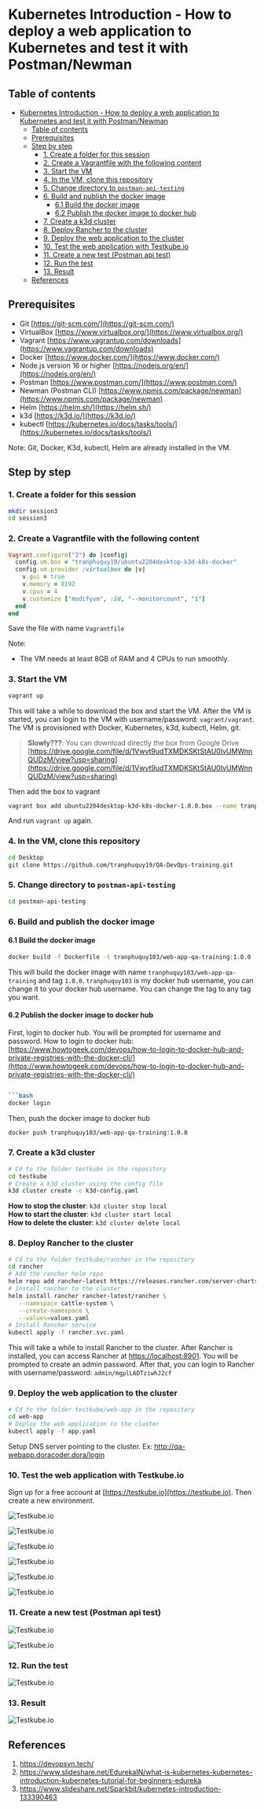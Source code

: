 # Kubernetes Introduction - How to deploy a web application to Kubernetes and test it with Postman/Newman

## Table of contents
- [Kubernetes Introduction - How to deploy a web application to Kubernetes and test it with Postman/Newman](#kubernetes-introduction---how-to-deploy-a-web-application-to-kubernetes-and-test-it-with-postmannewman)
  - [Table of contents](#table-of-contents)
  - [Prerequisites](#prerequisites)
  - [Step by step](#step-by-step)
    - [1. Create a folder for this session](#1-create-a-folder-for-this-session)
    - [2. Create a Vagrantfile with the following content](#2-create-a-vagrantfile-with-the-following-content)
    - [3. Start the VM](#3-start-the-vm)
    - [4. In the VM, clone this repository](#4-in-the-vm-clone-this-repository)
    - [5. Change directory to `postman-api-testing`](#5-change-directory-to-postman-api-testing)
    - [6. Build and publish the docker image](#6-build-and-publish-the-docker-image)
      - [6.1 Build the docker image](#61-build-the-docker-image)
      - [6.2 Publish the docker image to docker hub](#62-publish-the-docker-image-to-docker-hub)
    - [7. Create a k3d cluster](#7-create-a-k3d-cluster)
    - [8. Deploy Rancher to the cluster](#8-deploy-rancher-to-the-cluster)
    - [9. Deploy the web application to the cluster](#9-deploy-the-web-application-to-the-cluster)
    - [10. Test the web application with Testkube.io](#10-test-the-web-application-with-testkubeio)
    - [11. Create a new test (Postman api test)](#11-create-a-new-test-postman-api-test)
    - [12. Run the test](#12-run-the-test)
    - [13. Result](#13-result)
  - [References](#references)


## Prerequisites

- Git [https://git-scm.com/](https://git-scm.com/)
- VirtualBox [https://www.virtualbox.org/](https://www.virtualbox.org/)
- Vagrant [https://www.vagrantup.com/downloads](https://www.vagrantup.com/downloads)
- Docker [https://www.docker.com/](https://www.docker.com/)
- Node.js version 16 or higher [https://nodejs.org/en/](https://nodejs.org/en/)
- Postman [https://www.postman.com/](https://www.postman.com/)
- Newman (Postman CLI) [https://www.npmjs.com/package/newman](https://www.npmjs.com/package/newman)
- Helm [https://helm.sh/](https://helm.sh/)
- k3d [https://k3d.io/](https://k3d.io/)
- kubectl [https://kubernetes.io/docs/tasks/tools/](https://kubernetes.io/docs/tasks/tools/)

Note: Git, Docker, K3d, kubectl, Helm are already installed in the VM.

## Step by step

### 1. Create a folder for this session

```bash
mkdir session3
cd session3
```

### 2. Create a Vagrantfile with the following content

```rb
Vagrant.configure("2") do |config|
  config.vm.box = "tranphuquy19/ubuntu2204desktop-k3d-k8s-docker"
  config.vm.provider :virtualbox do |v|
    v.gui = true
    v.memory = 8192
    v.cpus = 4
    v.customize ["modifyvm", :id, "--monitorcount", "1"]
  end
end
```

Save the file with name `Vagrantfile`

Note:
  - The VM needs at least 8GB of RAM and 4 CPUs to run smoothly.


### 3. Start the VM

```bash
vagrant up
```

This will take a while to download the box and start the VM. After the VM is started, you can login to the VM with username/password: `vagrant/vagrant`. The VM is provisioned with Docker, Kubernetes, k3d, kubectl, Helm, git.

> **Slowly???**: You can download directly the box from Google Drive [https://drive.google.com/file/d/1Vwvt9udTXMDKSKtStAU0IvUMWnnQUDzM/view?usp=sharing](https://drive.google.com/file/d/1Vwvt9udTXMDKSKtStAU0IvUMWnnQUDzM/view?usp=sharing)

Then add the box to vagrant

```bash
vagrant box add ubuntu2204desktop-k3d-k8s-docker-1.0.0.box --name tranphuquy19/ubuntu2204desktop-k3d-k8s-docker
```

And run `vagrant up` again.

### 4. In the VM, clone this repository

```bash
cd Desktop
git clone https://github.com/tranphuquy19/QA-DevOps-training.git
```

### 5. Change directory to `postman-api-testing`

```bash
cd postman-api-testing
```

### 6. Build and publish the docker image

#### 6.1 Build the docker image

```bash
docker build -f Dockerfile -t tranphuquy103/web-app-qa-training:1.0.0 .
```

This will build the docker image with name `tranphuquy103/web-app-qa-training` and tag `1.0.0`. `tranphuquy103` is my docker hub username, you can change it to your docker hub username. You can change the tag to any tag you want.

#### 6.2 Publish the docker image to docker hub

First, login to docker hub. You will be prompted for username and password. How to login to docker hub: [https://www.howtogeek.com/devops/how-to-login-to-docker-hub-and-private-registries-with-the-docker-cli/](https://www.howtogeek.com/devops/how-to-login-to-docker-hub-and-private-registries-with-the-docker-cli/)

```bash

```bash
docker login
```

Then, push the docker image to docker hub

```bash
docker push tranphuquy103/web-app-qa-training:1.0.0
```

### 7. Create a k3d cluster

```bash
# Cd to the folder testkube in the repository
cd testkube
# Create a k3d cluster using the config file
k3d cluster create -c k3d-config.yaml
```

**How to stop the cluster**: `k3d cluster stop local`<br/>
**How to start the cluster**: `k3d cluster start local`<br/>
**How to delete the cluster**: `k3d cluster delete local`<br/>

### 8. Deploy Rancher to the cluster

```bash
# Cd to the folder testkube/rancher in the repository
cd rancher
# Add the rancher helm repo
helm repo add rancher-latest https://releases.rancher.com/server-charts/latest
# Install rancher to the cluster
helm install rancher rancher-latest/rancher \
   --namespace cattle-system \
   --create-namespace \
   --values=values.yaml
# Install Rancher service
kubectl apply -f rancher.svc.yaml
```

This will take a while to install Rancher to the cluster. After Rancher is installed, you can access Rancher at [https://localhost:8901](https://localhost:8901). You will be prompted to create an admin password. After that, you can login to Rancher with username/password: `admin/mgplL6DTziwhJ2cf`

### 9. Deploy the web application to the cluster

```bash
# Cd to the folder testkube/web-app in the repository
cd web-app
# Deploy the web application to the cluster
kubectl apply -f app.yaml
```

Setup DNS server pointing to the cluster. Ex: http://qa-webapp.doracoder.dora/login

### 10. Test the web application with Testkube.io

Sign up for a free account at [https://testkube.io](https://testkube.io). Then create a new environment.

![Testkube.io](imgs/1.png)

![Testkube.io](imgs/2.png)

![Testkube.io](imgs/3.png)

![Testkube.io](imgs/4.png)

![Testkube.io](imgs/5.png)

![Testkube.io](imgs/6.png)

### 11. Create a new test (Postman api test)

![Testkube.io](imgs/7.png)

![Testkube.io](imgs/8.png)

### 12. Run the test

![Testkube.io](imgs/9.png)

### 13. Result

![Testkube.io](imgs/10.png)

## References

1. https://devopsvn.tech/
2. https://www.slideshare.net/EdurekaIN/what-is-kubernetes-kubernetes-introduction-kubernetes-tutorial-for-beginners-edureka
3. https://www.slideshare.net/Sparkbit/kubernetes-introduction-133390463
